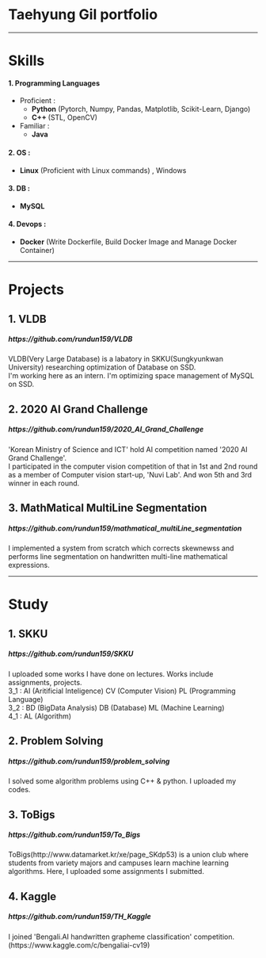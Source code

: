 # Taehyung Gil portfolio
<hr>

# Skills

<div>
<h4>1. Programming Languages</h4>

* Proficient :
  * <b>Python</b> (Pytorch, Numpy, Pandas, Matplotlib, Scikit-Learn, Django)   
  * <b>C++ </b> (STL, OpenCV)
* Familiar :
  * <b>Java</b>
<h4>2. OS : </h4>

* <b>Linux</b> (Proficient with Linux commands) , Windows

<h4>3. DB : </h4>

* <b>MySQL</b>

<h4>4. Devops : </h4>

* <b>Docker</b> (Write Dockerfile, Build Docker Image and Manage Docker Container)

</div>
<hr>

# Projects

## 1. VLDB
<dev>
<h5>
https://github.com/rundun159/VLDB
</h5>
VLDB(Very Large Database) is a labatory in SKKU(Sungkyunkwan University) researching optimization of Database on SSD.<br>
I'm working here as an intern. I'm optimizing space management of MySQL on SSD.


## 2. 2020 AI Grand Challenge

<h5>
https://github.com/rundun159/2020_AI_Grand_Challenge
</h5>
'Korean Ministry of Science and ICT' hold AI competition named '2020 AI Grand Challenge'.<br>
I participated in the computer vision competition of that in 1st and 2nd round as a member of Computer vision start-up, 'Nuvi Lab'. And won 5th and 3rd winner in each round.

## 3. MathMatical MultiLine Segmentation
<h5>
https://github.com/rundun159/mathmatical_multiLine_segmentation</h5>
I implemented a system from scratch which corrects skewnewss and performs line segmentation on handwritten multi-line mathematical expressions.
</dev>

<hr>

# Study

## 1. SKKU
<div>
<h5>
https://github.com/rundun159/SKKU
</h5>
I uploaded some works I have done on lectures. Works include assignments, projects.<br>
3_1 : AI (Aritificial Inteligence) CV (Computer Vision) PL (Programming Language)<br>
3_2 : BD (BigData Analysis) DB (Database) ML (Machine Learning)<br>
4_1 : AL (Algorithm)<br>
</div>

## 2. Problem Solving
<dev>
<h5>
https://github.com/rundun159/problem_solving</h5>
I solved some algorithm problems using C++ & python.
I uploaded my codes.
</dev>

## 3. ToBigs
<dev>
<h5>
https://github.com/rundun159/To_Bigs</h5>
ToBigs(http://www.datamarket.kr/xe/page_SKdp53) is a union club where students from variety majors and campuses learn machine learning algorithms. Here, I uploaded some assignments I submitted.
</dev>

## 4. Kaggle
<dev>
<h5>
https://github.com/rundun159/TH_Kaggle
</h5>
I joined 'Bengali.AI handwritten grapheme classification' competition.<br>(https://www.kaggle.com/c/bengaliai-cv19)
</dev>
